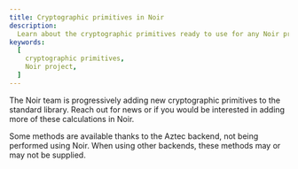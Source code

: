 ```yaml
---
title: Cryptographic primitives in Noir
description:
  Learn about the cryptographic primitives ready to use for any Noir project
keywords:
  [
    cryptographic primitives,
    Noir project,
  ]
---
```


The Noir team is progressively adding new cryptographic primitives to the standard library. Reach out for news or if you would be interested in adding more of these calculations in Noir.

Some methods are available thanks to the Aztec backend, not being performed using Noir. When using other backends, these methods may or may not be supplied.
